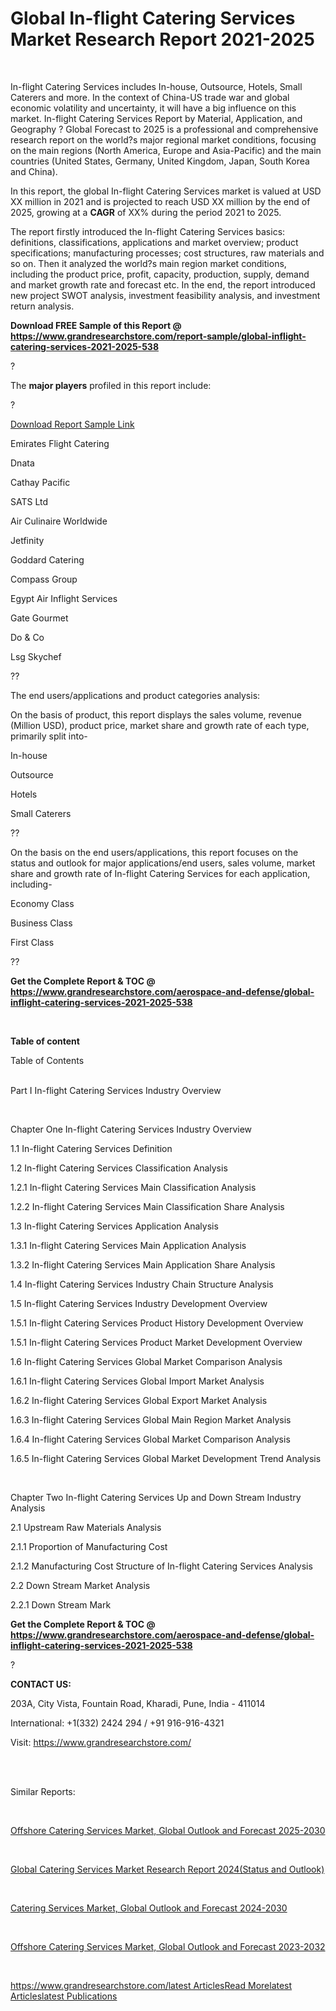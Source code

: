 <h1>Global In-flight Catering Services Market Research Report 2021-2025</h1><br/><p>In-flight Catering Services includes In-house, Outsource, Hotels, Small Caterers and more. In the context of China-US trade war and global economic volatility and uncertainty, it will have a big influence on this market. In-flight Catering Services Report by Material, Application, and Geography ? Global Forecast to 2025 is a professional and comprehensive research report on the world?s major regional market conditions, focusing on the main regions (North America, Europe and Asia-Pacific) and the main countries (United States, Germany, United Kingdom, Japan, South Korea and China).</p>
 
 
 
 <p>In this report, the global In-flight Catering Services market is valued at USD XX million in 2021 and is projected to reach USD XX million by the end of 2025, growing at a <strong>CAGR</strong> of XX% during the period 2021 to 2025.</p>
 
 
 
 <p>The report firstly introduced the In-flight Catering Services basics: definitions, classifications, applications and market overview; product specifications; manufacturing processes; cost structures, raw materials and so on. Then it analyzed the world?s main region market conditions, including the product price, profit, capacity, production, supply, demand and market growth rate and forecast etc. In the end, the report introduced new project SWOT analysis, investment feasibility analysis, and investment return analysis.</p>
 
 
 
 <div><b>Download FREE Sample of this Report @ <a href="https://www.grandresearchstore.com/report-sample/global-inflight-catering-services-2021-2025-538">https://www.grandresearchstore.com/report-sample/global-inflight-catering-services-2021-2025-538</a></b></div>
 
 
 
 <p>? </p>
 
 
 
 <p>The <strong>major players</strong> profiled in this report include:</p>
 
 
 
 <p>? </p>
 
 
 
 <p><a href="https://www.grandresearchstore.com/mr-admin/report-sample/global-inflight-catering-services-2021-2025-538">Download Report Sample Link</a></p>
 
 
 
 <p>Emirates Flight Catering</p>
 
 
 
 <p>Dnata</p>
 
 
 
 <p>Cathay Pacific</p>
 
 
 
 <p>SATS Ltd</p>
 
 
 
 <p>Air Culinaire Worldwide</p>
 
 
 
 <p>Jetfinity</p>
 
 
 
 <p>Goddard Catering</p>
 
 
 
 <p>Compass Group</p>
 
 
 
 <p>Egypt Air Inflight Services</p>
 
 
 
 <p>Gate Gourmet</p>
 
 
 
 <p>Do & Co</p>
 
 
 
 <p>Lsg Skychef</p>
 
 
 
 <p>??</p>
 
 
 
 <p>The end users/applications and product categories analysis:</p>
 
 
 
 <p>On the basis of product, this report displays the sales volume, revenue (Million USD), product price, market share and growth rate of each type, primarily split into-</p>
 
 
 
 <p>In-house</p>
 
 
 
 <p>Outsource</p>
 
 
 
 <p>Hotels</p>
 
 
 
 <p>Small Caterers</p>
 
 
 
 <p>??</p>
 
 
 
 <p>On the basis on the end users/applications, this report focuses on the status and outlook for major applications/end users, sales volume, market share and growth rate of In-flight Catering Services for each application, including-</p>
 
 
 
 <p>Economy Class</p>
 
 
 
 <p>Business Class</p>
 
 
 
 <p>First Class</p>
 
 
 
 <p>??</p>
 
 
 
 <div><b>Get the Complete Report & TOC @ <a href="https://www.grandresearchstore.com/aerospace-and-defense/global-inflight-catering-services-2021-2025-538">https://www.grandresearchstore.com/aerospace-and-defense/global-inflight-catering-services-2021-2025-538</a></b></div>
 
 
 
 <p><br />
 
 <b>Table of content</b></p>
 
 
 
 <p>Table of Contents<br />
 
 <br />
 
 Part I In-flight Catering Services Industry Overview<br />
 
 <br />
 
 Chapter One In-flight Catering Services Industry Overview<br />
 
 1.1 In-flight Catering Services Definition<br />
 
 1.2 In-flight Catering Services Classification Analysis<br />
 
 1.2.1 In-flight Catering Services Main Classification Analysis<br />
 
 1.2.2 In-flight Catering Services Main Classification Share Analysis<br />
 
 1.3 In-flight Catering Services Application Analysis<br />
 
 1.3.1 In-flight Catering Services Main Application Analysis<br />
 
 1.3.2 In-flight Catering Services Main Application Share Analysis<br />
 
 1.4 In-flight Catering Services Industry Chain Structure Analysis<br />
 
 1.5 In-flight Catering Services Industry Development Overview<br />
 
 1.5.1 In-flight Catering Services Product History Development Overview<br />
 
 1.5.1 In-flight Catering Services Product Market Development Overview<br />
 
 1.6 In-flight Catering Services Global Market Comparison Analysis<br />
 
 1.6.1 In-flight Catering Services Global Import Market Analysis<br />
 
 1.6.2 In-flight Catering Services Global Export Market Analysis<br />
 
 1.6.3 In-flight Catering Services Global Main Region Market Analysis<br />
 
 1.6.4 In-flight Catering Services Global Market Comparison Analysis<br />
 
 1.6.5 In-flight Catering Services Global Market Development Trend Analysis<br />
 
 <br />
 
 Chapter Two In-flight Catering Services Up and Down Stream Industry Analysis<br />
 
 2.1 Upstream Raw Materials Analysis<br />
 
 2.1.1 Proportion of Manufacturing Cost<br />
 
 2.1.2 Manufacturing Cost Structure of In-flight Catering Services Analysis<br />
 
 2.2 Down Stream Market Analysis<br />
 
 2.2.1 Down Stream Mark</p>
 
 
 
 <div><b>Get the Complete Report & TOC @ <a href="https://www.grandresearchstore.com/aerospace-and-defense/global-inflight-catering-services-2021-2025-538">https://www.grandresearchstore.com/aerospace-and-defense/global-inflight-catering-services-2021-2025-538</a></b></div>
 
 
 
 <p>? </p>
 
 
 
 <p><b>CONTACT US:</b><br />
 
 203A, City Vista, Fountain Road, Kharadi, Pune, India - 411014<br />
 
 International: +1(332) 2424 294 / +91 916-916-4321<br />
 
 Visit: <a href="https://www.grandresearchstore.com/">https://www.grandresearchstore.com/</a><br />
 
 <br />
 
 <br />
 
 Similar Reports:<br />
 
 <br />
 
 <a href="https://www.grandresearchstore.com/energy-and-natural-resources/global-offshore-catering-services-forecast-2025-2030-38">Offshore Catering Services Market, Global Outlook and Forecast 2025-2030</a><br />
 
 <br />
 
 <a href="https://www.grandresearchstore.com/energy-and-natural-resources/global-catering-services-2024-533">Global Catering Services Market Research Report 2024(Status and Outlook)</a><br />
 
 <br />
 
 <a href="https://www.grandresearchstore.com/energy-and-natural-resources/global-catering-services-forecast-2024-2030-429">Catering Services Market, Global Outlook and Forecast 2024-2030</a><br />
 
 <br />
 
 <a href="https://www.grandresearchstore.com/ict-and-media/global-offshore-catering-services-forecast-2023-2032-323">Offshore Catering Services Market, Global Outlook and Forecast 2023-2032</a><br />
 
 <br />
 
 <a href="https://gyeongbokgung.com">https://www.grandresearchstore.com/</a><a href="https://hallyeomaritime.com">latest Articles</a><a href="https://jingwansa.com">Read More</a><a href="https://nguoiviet.jp/">latest Articles</a><a href="https://www.intelmarketresearch.com/">latest Publications</a></p>